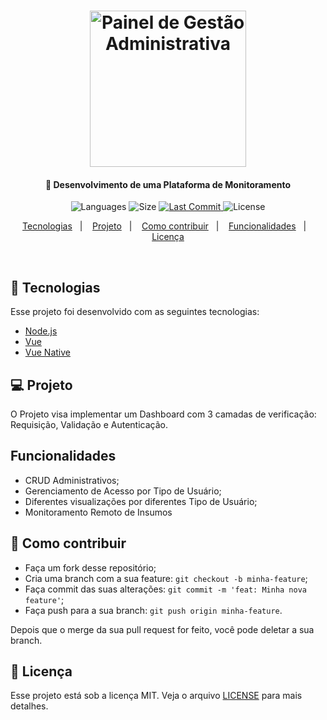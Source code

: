 <h1 align="center">
    <img alt="Painel de Gestão Administrativa" title="#BeTheHero" src="" width="250px" />
</h1>

<h4 align="center">
  🚀 Desenvolvimento de uma Plataforma de Monitoramento
</h4>
<p align="center">
  <img alt="Languages" src="https://img.shields.io/github/languages/count/JoanPedro/AdminPanel-Controller">

  <img alt="Size" src="https://img.shields.io/github/repo-size/JoanPedro/AdminPanel-Controller">
  
  <a href="https://github.com/JoanPedro/AdminPanel-Controller/commits/master">
    <img alt="Last Commit" src="https://img.shields.io/github/last-commit/JoanPedro/AdminPanel-Controller">
  </a>

  <img alt="License" src="https://img.shields.io/badge/license-MIT-brightgreen">
</p>

<p align="center">
  <a href="#rocket-tecnologias">Tecnologias</a>&nbsp;&nbsp;&nbsp;|&nbsp;&nbsp;&nbsp;
  <a href="#-projeto">Projeto</a>&nbsp;&nbsp;&nbsp;|&nbsp;&nbsp;&nbsp;
  <a href="#-como-contribuir">Como contribuir</a>&nbsp;&nbsp;&nbsp;|&nbsp;&nbsp;&nbsp;
  <a href="#funcionalidades">Funcionalidades</a>&nbsp;&nbsp;&nbsp;|&nbsp;&nbsp;&nbsp;
  <a href="#memo-licença">Licença</a>
</p>

<br>

## :rocket: Tecnologias

Esse projeto foi desenvolvido com as seguintes tecnologias:

- [Node.js](https://nodejs.org/en/)
- [Vue](https://vuejs.org/)
- [Vue Native](https://vue-native.io/)

## 💻 Projeto

O Projeto visa implementar um Dashboard com 3 camadas de verificação: Requisição, Validação e Autenticação.

## Funcionalidades

- CRUD Administrativos;
- Gerenciamento de Acesso por Tipo de Usuário;
- Diferentes visualizações por diferentes Tipo de Usuário;
- Monitoramento Remoto de Insumos

## 🤔 Como contribuir

- Faça um fork desse repositório;
- Cria uma branch com a sua feature: `git checkout -b minha-feature`;
- Faça commit das suas alterações: `git commit -m 'feat: Minha nova feature'`;
- Faça push para a sua branch: `git push origin minha-feature`.

Depois que o merge da sua pull request for feito, você pode deletar a sua branch.

## :memo: Licença

Esse projeto está sob a licença MIT. Veja o arquivo [LICENSE](LICENSE.md) para mais detalhes.

